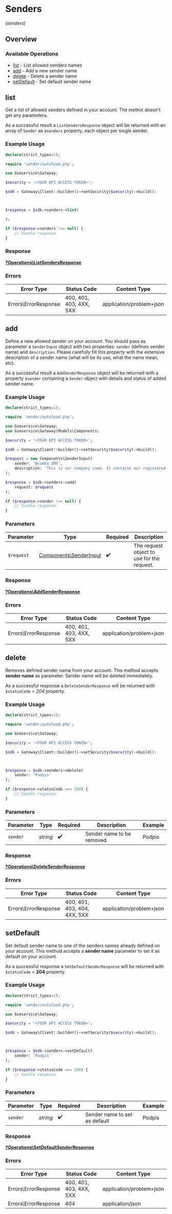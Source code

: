 # Senders
(*senders*)

## Overview

### Available Operations

* [list](#list) - List allowed senders names
* [add](#add) - Add a new sender name
* [delete](#delete) - Delete a sender name
* [setDefault](#setdefault) - Set default sender name

## list

Get a list of allowed senders defined in your account. The methot doesn't get any parameters.

As a successful result a `ListSendersResponse` object will be returned with an array of `Sender` as `$senders` property, each object per single sender.

### Example Usage

```php
declare(strict_types=1);

require 'vendor/autoload.php';

use Gsmservice\Gateway;

$security = '<YOUR API ACCESS TOKEN>';

$sdk = Gateway\Client::builder()->setSecurity($security)->build();



$response = $sdk->senders->list(

);

if ($response->senders !== null) {
    // handle response
}
```

### Response

**[?Operations\ListSendersResponse](../../Models/Operations/ListSendersResponse.md)**

### Errors

| Error Type               | Status Code              | Content Type             |
| ------------------------ | ------------------------ | ------------------------ |
| Errors\ErrorResponse     | 400, 401, 403, 4XX, 5XX  | application/problem+json |

## add

Define a new allowed sender on your account. You should pass as parameter a `SenderInput` object with two properties: `sender` (defines sender name) and `description`. Please carefully fill this property with the extensive description of a sender name (what will be its use, what the name mean, etc).

As a successful result a `AddSenderResponse` object will be returned with a property `$sender` containing a `Sender` object with details and status of added sender name.

### Example Usage

```php
declare(strict_types=1);

require 'vendor/autoload.php';

use Gsmservice\Gateway;
use Gsmservice\Gateway\Models\Components;

$security = '<YOUR API ACCESS TOKEN>';

$sdk = Gateway\Client::builder()->setSecurity($security)->build();

$request = new Components\SenderInput(
    sender: 'Bramka SMS',
    description: 'This is our company name. It contains our registered trademark.',
);

$response = $sdk->senders->add(
    request: $request
);

if ($response->sender !== null) {
    // handle response
}
```

### Parameters

| Parameter                                                        | Type                                                             | Required                                                         | Description                                                      |
| ---------------------------------------------------------------- | ---------------------------------------------------------------- | ---------------------------------------------------------------- | ---------------------------------------------------------------- |
| `$request`                                                       | [Components\SenderInput](../../Models/Components/SenderInput.md) | :heavy_check_mark:                                               | The request object to use for the request.                       |

### Response

**[?Operations\AddSenderResponse](../../Models/Operations/AddSenderResponse.md)**

### Errors

| Error Type               | Status Code              | Content Type             |
| ------------------------ | ------------------------ | ------------------------ |
| Errors\ErrorResponse     | 400, 401, 403, 4XX, 5XX  | application/problem+json |

## delete

Removes defined sender name from your account. This method accepts **sender name** as parameter. Sender name will be deleted immediately.

As a successful response a `DeleteSenderResponse` will be returned with `$statusCode` = *204* property.

### Example Usage

```php
declare(strict_types=1);

require 'vendor/autoload.php';

use Gsmservice\Gateway;

$security = '<YOUR API ACCESS TOKEN>';

$sdk = Gateway\Client::builder()->setSecurity($security)->build();



$response = $sdk->senders->delete(
    sender: 'Podpis'
);

if ($response->statusCode === 200) {
    // handle response
}
```

### Parameters

| Parameter                 | Type                      | Required                  | Description               | Example                   |
| ------------------------- | ------------------------- | ------------------------- | ------------------------- | ------------------------- |
| `sender`                  | *string*                  | :heavy_check_mark:        | Sender name to be removed | Podpis                    |

### Response

**[?Operations\DeleteSenderResponse](../../Models/Operations/DeleteSenderResponse.md)**

### Errors

| Error Type                   | Status Code                  | Content Type                 |
| ---------------------------- | ---------------------------- | ---------------------------- |
| Errors\ErrorResponse         | 400, 401, 403, 404, 4XX, 5XX | application/problem+json     |

## setDefault

Set default sender name to one of the senders names already defined on your account. This method accepts a **sender name** parameter to set it as default on your account.

As a successful response a `SetDefaultSenderResponse` will be returned with `$statusCode` = **204** property.

### Example Usage

```php
declare(strict_types=1);

require 'vendor/autoload.php';

use Gsmservice\Gateway;

$security = '<YOUR API ACCESS TOKEN>';

$sdk = Gateway\Client::builder()->setSecurity($security)->build();



$response = $sdk->senders->setDefault(
    sender: 'Podpis'
);

if ($response->statusCode === 200) {
    // handle response
}
```

### Parameters

| Parameter                     | Type                          | Required                      | Description                   | Example                       |
| ----------------------------- | ----------------------------- | ----------------------------- | ----------------------------- | ----------------------------- |
| `sender`                      | *string*                      | :heavy_check_mark:            | Sender name to set as default | Podpis                        |

### Response

**[?Operations\SetDefaultSenderResponse](../../Models/Operations/SetDefaultSenderResponse.md)**

### Errors

| Error Type               | Status Code              | Content Type             |
| ------------------------ | ------------------------ | ------------------------ |
| Errors\ErrorResponse     | 400, 401, 403, 4XX, 5XX  | application/problem+json |
| Errors\ErrorResponse     | 404                      | application/json         |
